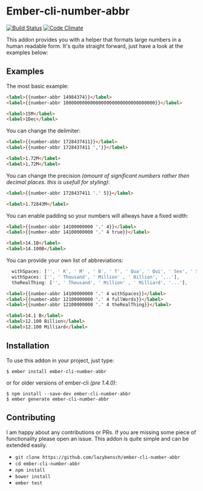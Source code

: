 # Ember-cli-number-abbr
[![Build Status](https://travis-ci.org/lazybensch/ember-cli-number-abbr.svg)](https://travis-ci.org/lazybensch/ember-cli-number-abbr) [![Code Climate](https://codeclimate.com/github/lazybensch/ember-cli-number-abbr/badges/gpa.svg)](https://codeclimate.com/github/lazybensch/ember-cli-number-abbr)


This addon provides you with a helper that formats large numbers in a human readable form. It's quite straight forward, just have a look at the examples below:

## Examples

The most basic example:
```html
<label>{{number-abbr 14984374}}</label>
<label>{{number-abbr 1000000000000000000000000000000000}}</label>
```
```html
<label>15M</label>
<label>1Dec</label>
```

You can change the delimiter:
```html
<label>{{number-abbr 1728437411}}</label>
<label>{{number-abbr 1728437411 ','}}</label>
```
```html
<label>1.72M</label>
<label>1,72M</label>
```

You can change the precision *(amount of significant numbers rather then decimal places. this is usefull for styling)*:
```html
<label>{{number-abbr 1728437411 '.' 5}}</label>
```
```html
<label>1.72843M</label>
```

You can enable padding so your numbers will allways have a fixed width:
```html
<label>{{number-abbr 14100000000 '.' 4}}</label>
<label>{{number-abbr 14100000000 '.' 4 true}}</label>
```
```html
<label>14.1B</label>
<label>14.100B</label>
```

You can provide your own list of abbreviations:
```javascript
  withSpaces: ['', ' K', ' M' , ' B', ' T', ' Qua', ' Qui', ' Sex', ' Sep', ' Oct', ' Non', ' Dec'],
  withSpaces: ['', ' Thousand', ' Million' , ' Billion', '...'],
  theRealThing: ['', ' Thousand', ' Million' , ' Milliard', '...'],
```
```html
<label>{{number-abbr 14100000000 '.' 4 withSpaces}}</label>
<label>{{number-abbr 12100000000 '.' 4 fullWords}}</label>
<label>{{number-abbr 12100000000 '.' 4 theRealThing}}</label>
```
```html
<label>14.1 B</label>
<label>12.100 Billion</label>
<label>12.100 Milliard</label>
```

## Installation

To use this addon in your project, just type:
```
$ ember install ember-cli-number-abbr
```
or for older versions of ember-cli *(pre 1.4.0)*:
```
$ npm install --save-dev ember-cli-number-abbr
$ ember generate ember-cli-number-abbr
```

## Contributing

I am happy about any contributions or PRs. If you are missing some piece of functionality please open an issue. This addon is quite simple and can be extended easily.

* `git clone https://github.com/lazybensch/ember-cli-number-abbr`
* `cd ember-cli-number-abbr`
* `npm install`
* `bower install`
* `ember test`

